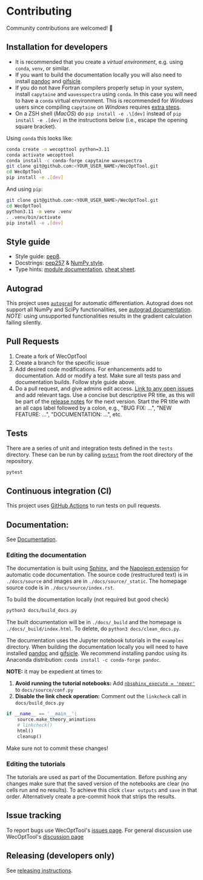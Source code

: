 # Contributing
Community contributions are welcomed! 🎊

## Installation for developers

* It is recommended that you create a *virtual environment*, e.g. using `conda`, `venv`, or similar.
* If you want to build the documentation locally you will also need to install [pandoc](https://pandoc.org/installing.html) and [gifsicle](https://github.com/kohler/gifsicle).
* If you do not have Fortran compilers properly setup in your system, install `capytaine` and `wavesspectra` using `conda`. In this case you will need to have a `conda` virtual environment. This is recommended for *Windows* users since compiling `capytaine` on *Windows* requires [extra steps](https://github.com/capytaine/capytaine/issues/115).
* On a ZSH shell (*MacOS*) do `pip install -e .\[dev]` instead of `pip install -e .[dev]` in the instructions below (i.e., escape the opening square bracket).

Using `conda` this looks like:
```bash
conda create -n wecopttool python=3.11
conda activate wecopttool
conda install -c conda-forge capytaine wavespectra
git clone git@github.com:<YOUR_USER_NAME>/WecOptTool.git
cd WecOptTool
pip install -e .[dev]
```

And using `pip`:
```bash
git clone git@github.com:<YOUR_USER_NAME>/WecOptTool.git
cd WecOptTool
python3.11 -m venv .venv
. .venv/bin/activate
pip install -e .[dev]
```


## Style guide
* Style guide: [pep8](https://www.python.org/dev/peps/pep-0008/).
* Docstrings: [pep257](https://www.python.org/dev/peps/pep-0257/) & [NumPy style](https://numpydoc.readthedocs.io/en/latest/format.html).
* Type hints: [module documentation](https://docs.python.org/3/library/typing.html), [cheat sheet](https://mypy.readthedocs.io/en/stable/cheat_sheet_py3.html).

## Autograd
This project uses [`autograd`](https://github.com/HIPS/autograd) for automatic differentiation.
Autograd does not support all NumPy and SciPy functionalities, see [autograd documentation](https://github.com/HIPS/autograd/blob/master/docs/tutorial.md#supported-and-unsupported-parts-of-numpyscipy).
*NOTE:* using unsupported functionalities results in the gradient calculation failing silently.

## Pull Requests
  1. Create a fork of WecOptTool
  2. Create a branch for the specific issue
  3. Add desired code modifications. For enhancements add to documentation. Add or modify a test. Make sure all tests pass and documentation builds. Follow style guide above.
  4. Do a pull request, and give admins edit access. [Link to any open issues](https://docs.github.com/en/issues/tracking-your-work-with-issues/linking-a-pull-request-to-an-issue) and add relevant tags. Use a concise but descriptive PR title, as this will be part of the [release notes](https://github.com/sandialabs/WecOptTool/releases) for the next version. Start the PR title with an all caps label followed by a colon, e.g., "BUG FIX: ...", "NEW FEATURE: ...", "DOCUMENTATION: ...", etc.

## Tests
There are a series of unit and integration tests defined in the `tests` directory.
These can be run by calling [`pytest`](https://pytest.org) from the root directory of the repository.

```bash
pytest
```

## Continuous integration (CI)
This project uses [GitHub Actions](https://docs.github.com/en/actions/learn-github-actions) to run tests on pull requests.

## Documentation:
See [Documentation](https://sandialabs.github.io/WecOptTool/).

### Editing the documentation
The documentation is built using [Sphinx](https://www.sphinx-doc.org/en/master/), and the [Napoleon extension](https://www.sphinx-doc.org/en/master/usage/extensions/napoleon.html) for automatic code documentation.
The source code (restructured text) is in `./docs/source` and images are in `./docs/source/_static`.
The homepage source code is in `./docs/source/index.rst`.

To build the documentation locally (not required but good check)

```bash
python3 docs/build_docs.py
```

The built documentation will be in `./docs/_build` and the homepage is `./docs/_build/index.html`.
To delete, do `python3 docs/clean_docs.py`.

The documentation uses the Jupyter notebook tutorials in the `examples` directory.
When building the documentation locally you will need to have installed [pandoc](https://pandoc.org/installing.html) and [gifsicle](https://github.com/kohler/gifsicle).
We recommend installing pandoc using its Anaconda distribution: `conda install -c conda-forge pandoc`.

**NOTE:** it may be expedient at times to:

 1. **Avoid running the tutorial notebooks:** Add [`nbsphinx_execute = 'never'`](https://nbsphinx.readthedocs.io/en/0.9.3/configuration.html#nbsphinx_execute) to `docs/source/conf.py`
 2. **Disable the link check operation:** Comment out the `linkcheck` call in `docs/build_docs.py`

```python
if __name__ == '__main__':
    source.make_theory_animations
    # linkcheck()
    html()
    cleanup()
```

Make sure not to commit these changes!

### Editing the tutorials
The tutorials are used as part of the Documentation.
Before pushing any changes make sure that the saved version of the notebooks are clear (no cells run and no results).
To achieve this click `clear outputs` and `save` in that order.
Alternatively create a pre-commit hook that strips the results.

## Issue tracking
To report bugs use WecOptTool's [issues page](https://github.com/sandialabs/WecOptTool/issues).
For general discussion use WecOptTool's [discussion page](https://github.com/sandialabs/WecOptTool/discussions)


## Releasing (developers only)
See [releasing instructions](https://github.com/sandialabs/WecOptTool/blob/main/.github/RELEASING.md).
